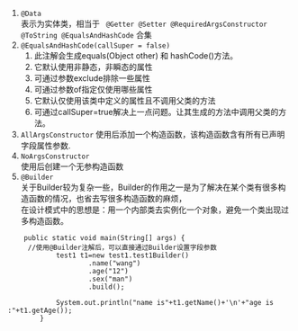 1. `@Data`  
 表示为实体类，相当于 ` @Getter @Setter @RequiredArgsConstructor @ToString @EqualsAndHashCode` 合集
2.  `@EqualsAndHashCode(callSuper = false)`  
     1. 此注解会生成equals(Object other) 和 hashCode()方法。
     2. 它默认使用非静态，非瞬态的属性
     3. 可通过参数exclude排除一些属性
     4. 可通过参数of指定仅使用哪些属性
     5. 它默认仅使用该类中定义的属性且不调用父类的方法
     6. 可通过callSuper=true解决上一点问题。让其生成的方法中调用父类的方法。
3.   `AllArgsConstructor` 
  使用后添加一个构造函数，该构造函数含有所有已声明字段属性参数.
4.   `NoArgsConstructor`  
  使用后创建一个无参构造函数
5.    `@Builder`  
   关于Builder较为复杂一些，Builder的作用之一是为了解决在某个类有很多构造函数的情况，也省去写很多构造函数的麻烦，  
   在设计模式中的思想是：用一个内部类去实例化一个对象，避免一个类出现过多构造函数。
   ```
       public static void main(String[] args) {
        //使用@Builder注解后，可以直接通过Builder设置字段参数
               test1 t1=new test1.test1Builder()
                       .name("wang")
                       .age("12")
                       .sex("man")  
                       .build();
       
               System.out.println("name is"+t1.getName()+'\n'+"age is :"+t1.getAge());
           }
   ```